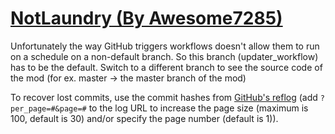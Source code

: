 # [NotLaundry (By Awesome7285)](https://github.com/Awesome7285/NotLaundry)

Unfortunately the way GitHub triggers workflows doesn't allow them to run on a schedule on a non-default branch. So this branch (updater_workflow) has to be the default. Switch to a different branch to see the source code of the mod (for ex. master -> the master branch of the mod)

To recover lost commits, use the commit hashes from [GitHub's reflog](https://api.github.com/repos/KtaneModules/NotLaundry-Awesome7285/events) (add `?per_page=#&page=#` to the log URL to increase the page size (maximum is 100, default is 30) and/or specify the page number (default is 1)).
